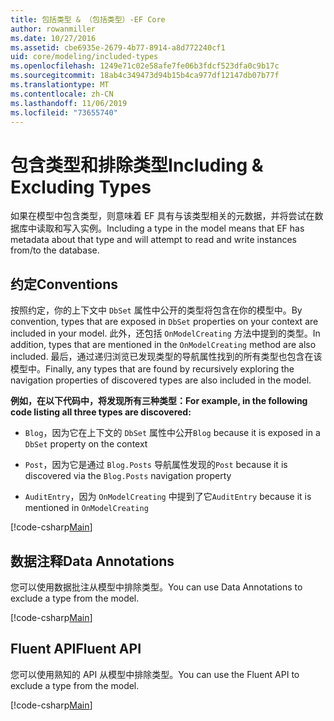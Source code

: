 ```yaml
---
title: 包括类型 & （包括类型）-EF Core
author: rowanmiller
ms.date: 10/27/2016
ms.assetid: cbe6935e-2679-4b77-8914-a8d772240cf1
uid: core/modeling/included-types
ms.openlocfilehash: 1249e71c02e58afe7fe06b3fdcf523dfa0c9b17c
ms.sourcegitcommit: 18ab4c349473d94b15b4ca977df12147db07b77f
ms.translationtype: MT
ms.contentlocale: zh-CN
ms.lasthandoff: 11/06/2019
ms.locfileid: "73655740"
---
```

# <a name="including--excluding-types"></a><span data-ttu-id="3b1aa-102">包含类型和排除类型</span><span class="sxs-lookup"><span data-stu-id="3b1aa-102">Including & Excluding Types</span></span>

<span data-ttu-id="3b1aa-103">如果在模型中包含类型，则意味着 EF 具有与该类型相关的元数据，并将尝试在数据库中读取和写入实例。</span><span class="sxs-lookup"><span data-stu-id="3b1aa-103">Including a type in the model means that EF has metadata about that type and will attempt to read and write instances from/to the database.</span></span>

## <a name="conventions"></a><span data-ttu-id="3b1aa-104">约定</span><span class="sxs-lookup"><span data-stu-id="3b1aa-104">Conventions</span></span>

<span data-ttu-id="3b1aa-105">按照约定，你的上下文中 `DbSet` 属性中公开的类型将包含在你的模型中。</span><span class="sxs-lookup"><span data-stu-id="3b1aa-105">By convention, types that are exposed in `DbSet` properties on your context are included in your model.</span></span> <span data-ttu-id="3b1aa-106">此外，还包括 `OnModelCreating` 方法中提到的类型。</span><span class="sxs-lookup"><span data-stu-id="3b1aa-106">In addition, types that are mentioned in the `OnModelCreating` method are also included.</span></span> <span data-ttu-id="3b1aa-107">最后，通过递归浏览已发现类型的导航属性找到的所有类型也包含在该模型中。</span><span class="sxs-lookup"><span data-stu-id="3b1aa-107">Finally, any types that are found by recursively exploring the navigation properties of discovered types are also included in the model.</span></span>

<span data-ttu-id="3b1aa-108">**例如，在以下代码中，将发现所有三种类型：**</span><span class="sxs-lookup"><span data-stu-id="3b1aa-108">**For example, in the following code listing all three types are discovered:**</span></span>

* <span data-ttu-id="3b1aa-109">`Blog`，因为它在上下文的 `DbSet` 属性中公开</span><span class="sxs-lookup"><span data-stu-id="3b1aa-109">`Blog` because it is exposed in a `DbSet` property on the context</span></span>

* <span data-ttu-id="3b1aa-110">`Post`，因为它是通过 `Blog.Posts` 导航属性发现的</span><span class="sxs-lookup"><span data-stu-id="3b1aa-110">`Post` because it is discovered via the `Blog.Posts` navigation property</span></span>

* <span data-ttu-id="3b1aa-111">`AuditEntry`，因为 `OnModelCreating` 中提到了它</span><span class="sxs-lookup"><span data-stu-id="3b1aa-111">`AuditEntry` because it is mentioned in `OnModelCreating`</span></span>

[!code-csharp[Main](../../../samples/core/Modeling/Conventions/IncludedTypes.cs?name=IncludedTypes&highlight=3,7,16)]

## <a name="data-annotations"></a><span data-ttu-id="3b1aa-112">数据注释</span><span class="sxs-lookup"><span data-stu-id="3b1aa-112">Data Annotations</span></span>

<span data-ttu-id="3b1aa-113">您可以使用数据批注从模型中排除类型。</span><span class="sxs-lookup"><span data-stu-id="3b1aa-113">You can use Data Annotations to exclude a type from the model.</span></span>

[!code-csharp[Main](../../../samples/core/Modeling/DataAnnotations/IgnoreType.cs?highlight=20)]

## <a name="fluent-api"></a><span data-ttu-id="3b1aa-114">Fluent API</span><span class="sxs-lookup"><span data-stu-id="3b1aa-114">Fluent API</span></span>

<span data-ttu-id="3b1aa-115">您可以使用熟知的 API 从模型中排除类型。</span><span class="sxs-lookup"><span data-stu-id="3b1aa-115">You can use the Fluent API to exclude a type from the model.</span></span>

[!code-csharp[Main](../../../samples/core/Modeling/FluentAPI/IgnoreType.cs?highlight=12)]
